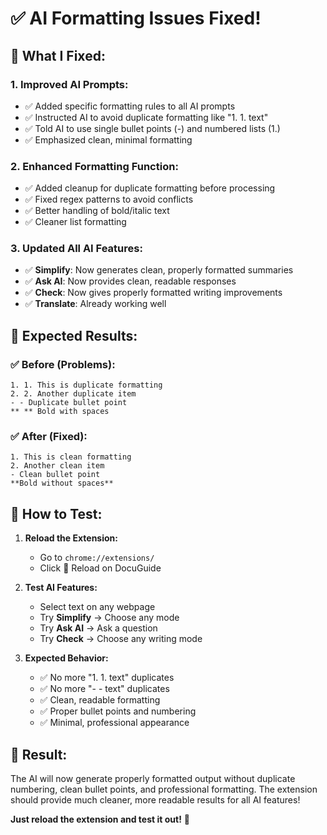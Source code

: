 # ✅ AI Formatting Issues Fixed!

## 🔧 **What I Fixed:**

### 1. **Improved AI Prompts:**
- ✅ Added specific formatting rules to all AI prompts
- ✅ Instructed AI to avoid duplicate formatting like "1. 1. text"
- ✅ Told AI to use single bullet points (-) and numbered lists (1.)
- ✅ Emphasized clean, minimal formatting

### 2. **Enhanced Formatting Function:**
- ✅ Added cleanup for duplicate formatting before processing
- ✅ Fixed regex patterns to avoid conflicts
- ✅ Better handling of bold/italic text
- ✅ Cleaner list formatting

### 3. **Updated All AI Features:**
- ✅ **Simplify**: Now generates clean, properly formatted summaries
- ✅ **Ask AI**: Now provides clean, readable responses
- ✅ **Check**: Now gives properly formatted writing improvements
- ✅ **Translate**: Already working well

## 🎯 **Expected Results:**

### ✅ **Before (Problems):**
```
1. 1. This is duplicate formatting
2. 2. Another duplicate item
- - Duplicate bullet point
** ** Bold with spaces
```

### ✅ **After (Fixed):**
```
1. This is clean formatting
2. Another clean item
- Clean bullet point
**Bold without spaces**
```

## 🚀 **How to Test:**

1. **Reload the Extension:**
   - Go to `chrome://extensions/`
   - Click 🔄 Reload on DocuGuide

2. **Test AI Features:**
   - Select text on any webpage
   - Try **Simplify** → Choose any mode
   - Try **Ask AI** → Ask a question
   - Try **Check** → Choose any writing mode

3. **Expected Behavior:**
   - ✅ No more "1. 1. text" duplicates
   - ✅ No more "- - text" duplicates
   - ✅ Clean, readable formatting
   - ✅ Proper bullet points and numbering
   - ✅ Minimal, professional appearance

## 🎉 **Result:**

The AI will now generate properly formatted output without duplicate numbering, clean bullet points, and professional formatting. The extension should provide much cleaner, more readable results for all AI features!

**Just reload the extension and test it out!** 🚀
